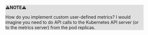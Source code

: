 <div style="margin:2em; background-color: #e0e0e0;">

<strong>⚠️NOTE️️️⚠️</strong>

How do you implement custom user-defined metrics? I would imagine you need to do API calls to the Kubernetes API server (or to the metrics server) from the pod replicas.
</div>

